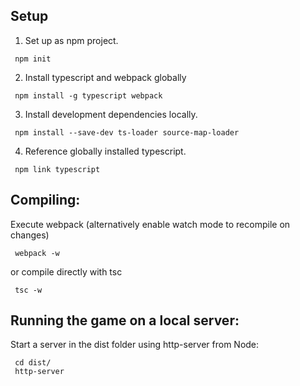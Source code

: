## Setup
1. Set up as npm project.
```
 npm init
```
2. Install typescript and webpack globally
```
 npm install -g typescript webpack
```
3. Install development dependencies locally.
``` 
 npm install --save-dev ts-loader source-map-loader
```
4. Reference globally installed typescript.
```
 npm link typescript
```
## Compiling:
Execute webpack (alternatively enable watch mode to recompile on changes) 
```
 webpack -w
```

or compile directly with tsc 
```
 tsc -w
```

## Running the game on a local server:
Start a server in the dist folder using http-server from Node:
```
 cd dist/
 http-server
```
